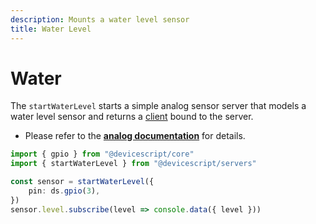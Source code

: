 ```yaml
---
description: Mounts a water level sensor
title: Water Level
---
```


# Water

The `startWaterLevel` starts a simple analog sensor server that models a water level sensor
and returns a [client](/api/clients/waterlevel) bound to the server.

-   Please refer to the **[analog documentation](./analog)** for details.

```ts
import { gpio } from "@devicescript/core"
import { startWaterLevel } from "@devicescript/servers"

const sensor = startWaterLevel({
    pin: ds.gpio(3),
})
sensor.level.subscribe(level => console.data({ level }))
```
